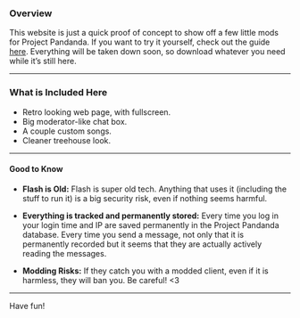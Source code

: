 ### Overview

This website is just a quick proof of concept to show off a few little mods for Project Pandanda. If you want to try it yourself, check out the guide [here](https://github.com/pdmods/guide). Everything will be taken down soon, so download whatever you need while it’s still here.

---

### What is Included Here
- Retro looking web page, with fullscreen.
- Big moderator-like chat box.
- A couple custom songs.
- Cleaner treehouse look.

---

#### Good to Know

- **Flash is Old:** Flash is super old tech. Anything that uses it (including the stuff to run it) is a big security risk, even if nothing seems harmful.

- **Everything is tracked and permanently stored:** Every time you log in your login time and IP are saved permanently in the Project Pandanda database. Every time you send a message, not only that it is permanently recorded but it seems that they are actually actively reading the messages.

- **Modding Risks:** If they catch you with a modded client, even if it is harmless, they will ban you. Be careful! <3

---

Have fun!
